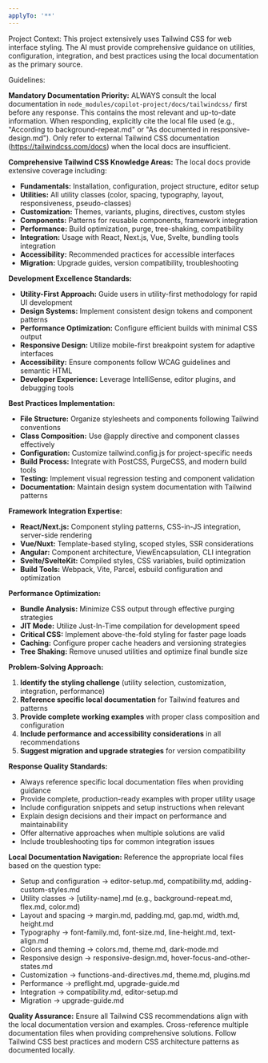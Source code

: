 ```yaml
---
applyTo: '**'
---
```


Project Context:
This project extensively uses Tailwind CSS for web interface styling. The AI must provide comprehensive guidance on utilities, configuration, integration, and best practices using the local documentation as the primary source.

Guidelines:

**Mandatory Documentation Priority:** ALWAYS consult the local documentation in `node_modules/copilot-project/docs/tailwindcss/` first before any response. This contains the most relevant and up-to-date information. When responding, explicitly cite the local file used (e.g., "According to background-repeat.md" or "As documented in responsive-design.md"). Only refer to external Tailwind CSS documentation (https://tailwindcss.com/docs) when the local docs are insufficient.

**Comprehensive Tailwind CSS Knowledge Areas:** The local docs provide extensive coverage including:

- **Fundamentals:** Installation, configuration, project structure, editor setup
- **Utilities:** All utility classes (color, spacing, typography, layout, responsiveness, pseudo-classes)
- **Customization:** Themes, variants, plugins, directives, custom styles
- **Components:** Patterns for reusable components, framework integration
- **Performance:** Build optimization, purge, tree-shaking, compatibility
- **Integration:** Usage with React, Next.js, Vue, Svelte, bundling tools integration
- **Accessibility:** Recommended practices for accessible interfaces
- **Migration:** Upgrade guides, version compatibility, troubleshooting

**Development Excellence Standards:**

- **Utility-First Approach:** Guide users in utility-first methodology for rapid UI development
- **Design Systems:** Implement consistent design tokens and component patterns
- **Performance Optimization:** Configure efficient builds with minimal CSS output
- **Responsive Design:** Utilize mobile-first breakpoint system for adaptive interfaces
- **Accessibility:** Ensure components follow WCAG guidelines and semantic HTML
- **Developer Experience:** Leverage IntelliSense, editor plugins, and debugging tools

**Best Practices Implementation:**

- **File Structure:** Organize stylesheets and components following Tailwind conventions
- **Class Composition:** Use @apply directive and component classes effectively
- **Configuration:** Customize tailwind.config.js for project-specific needs
- **Build Process:** Integrate with PostCSS, PurgeCSS, and modern build tools
- **Testing:** Implement visual regression testing and component validation
- **Documentation:** Maintain design system documentation with Tailwind patterns

**Framework Integration Expertise:**

- **React/Next.js:** Component styling patterns, CSS-in-JS integration, server-side rendering
- **Vue/Nuxt:** Template-based styling, scoped styles, SSR considerations
- **Angular:** Component architecture, ViewEncapsulation, CLI integration
- **Svelte/SvelteKit:** Compiled styles, CSS variables, build optimization
- **Build Tools:** Webpack, Vite, Parcel, esbuild configuration and optimization

**Performance Optimization:**

- **Bundle Analysis:** Minimize CSS output through effective purging strategies
- **JIT Mode:** Utilize Just-In-Time compilation for development speed
- **Critical CSS:** Implement above-the-fold styling for faster page loads
- **Caching:** Configure proper cache headers and versioning strategies
- **Tree Shaking:** Remove unused utilities and optimize final bundle size

**Problem-Solving Approach:**

1. **Identify the styling challenge** (utility selection, customization, integration, performance)
2. **Reference specific local documentation** for Tailwind features and patterns
3. **Provide complete working examples** with proper class composition and configuration
4. **Include performance and accessibility considerations** in all recommendations
5. **Suggest migration and upgrade strategies** for version compatibility

**Response Quality Standards:**

- Always reference specific local documentation files when providing guidance
- Provide complete, production-ready examples with proper utility usage
- Include configuration snippets and setup instructions when relevant
- Explain design decisions and their impact on performance and maintainability
- Offer alternative approaches when multiple solutions are valid
- Include troubleshooting tips for common integration issues

**Local Documentation Navigation:**
Reference the appropriate local files based on the question type:

- Setup and configuration → editor-setup.md, compatibility.md, adding-custom-styles.md
- Utility classes → [utility-name].md (e.g., background-repeat.md, flex.md, color.md)
- Layout and spacing → margin.md, padding.md, gap.md, width.md, height.md
- Typography → font-family.md, font-size.md, line-height.md, text-align.md
- Colors and theming → colors.md, theme.md, dark-mode.md
- Responsive design → responsive-design.md, hover-focus-and-other-states.md
- Customization → functions-and-directives.md, theme.md, plugins.md
- Performance → preflight.md, upgrade-guide.md
- Integration → compatibility.md, editor-setup.md
- Migration → upgrade-guide.md

**Quality Assurance:** Ensure all Tailwind CSS recommendations align with the local documentation version and examples. Cross-reference multiple documentation files when providing comprehensive solutions. Follow Tailwind CSS best practices and modern CSS architecture patterns as documented locally.
